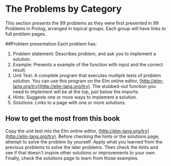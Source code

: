 # The Problems by Category

This section presents the 99 problems as they were first presented in 99 Problems in Prolog, arranged in topical groups. Each group will have links to full problem pages. 

##Problem presentation
Each problem has:

1. Problem statement: Describes problem, and ask you to implement a solution. 
2. Example: Presents a example of the function with input and the correct result. 
3. Unit Test: A complete program that executes multiple tests of problem solution. You can use this program on the Elm online editor, [http://elm-lang.org/try](http://elm-lang.org/try). The stubbed-out function you need to implement will be at the top, just below the imports.
4. Hints: Suggests one or more ways to implement a solution. 
5. Solutions: Links to a page with one or more solutions. 

## How to get the most from this book
Copy the unit test into the Elm online editor, [http://elm-lang.org/try](http://elm-lang.org/try). Before checking the hints or the solutions page, attempt to solve the problem by yourself. Apply what you learned from the previous problems to solve the later problems. Then check the hints and see if that doesn't inspire other solutions or improvements to your own. Finally, check the solutions page to learn from those examples. 

